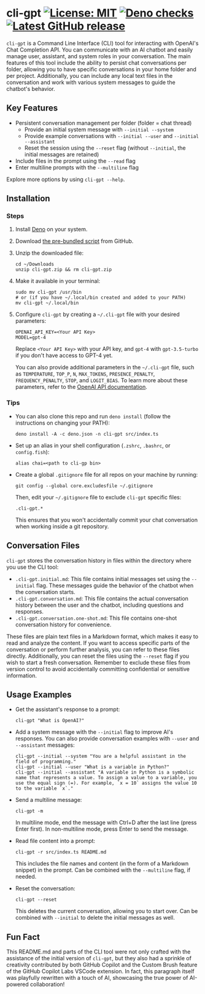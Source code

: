 # cli-gpt [![License: MIT](https://img.shields.io/badge/License-MIT-yellow.svg)](https://github.com/synaptiko/cli-gpt/blob/master/LICENSE) [![Deno checks](https://github.com/synaptiko/cli-gpt/actions/workflows/deno-checks.yml/badge.svg)](https://github.com/synaptiko/cli-gpt/actions/workflows/deno-checks.yml) [![Latest GitHub release](https://img.shields.io/github/v/release/synaptiko/cli-gpt?display_name=release)](https://github.com/synaptiko/cli-gpt/releases)

`cli-gpt` is a Command Line Interface (CLI) tool for interacting with OpenAI's Chat Completion API. You can communicate with an AI chatbot and easily manage user, assistant, and system roles in your conversation. The main features of this tool include the ability to persist chat conversations per folder, allowing you to have specific conversations in your home folder and per project. Additionally, you can include any local text files in the conversation and work with various system messages to guide the chatbot's behavior.

## Key Features

- Persistent conversation management per folder (folder = chat thread)
  - Provide an initial system message with `--initial --system`
  - Provide example conversations with `--initial --user` and `--initial --assistant`
  - Reset the session using the `--reset` flag (without `--initial`, the initial messages are retained)
- Include files in the prompt using the `--read` flag
- Enter multiline prompts with the `--multiline` flag

Explore more options by using `cli-gpt --help`.

## Installation

### Steps

1. Install [Deno](https://deno.land/manual/getting_started/installation) on your system.
2. Download [the pre-bundled script](https://github.com/synaptiko/cli-gpt/releases/latest) from GitHub.
3. Unzip the downloaded file:
   ```
   cd ~/Downloads
   unzip cli-gpt.zip && rm cli-gpt.zip
   ```
4. Make it available in your terminal:
   ```
   sudo mv cli-gpt /usr/bin
   # or (if you have ~/.local/bin created and added to your PATH)
   mv cli-gpt ~/.local/bin
   ```
5. Configure `cli-gpt` by creating a `~/.cli-gpt` file with your desired parameters:
   ```
   OPENAI_API_KEY=<Your API Key>
   MODEL=gpt-4
   ```
   Replace `<Your API Key>` with your API key, and `gpt-4` with `gpt-3.5-turbo` if you don't have access to GPT-4 yet.

   You can also provide additional parameters in the `~/.cli-gpt` file, such as `TEMPERATURE`, `TOP_P`, `N`, `MAX_TOKENS`, `PRESENCE_PENALTY`, `FREQUENCY_PENALTY`, `STOP`, and `LOGIT_BIAS`. To learn more about these parameters, refer to the [OpenAI API documentation](https://platform.openai.com/docs/api-reference/chat/create).

### Tips

- You can also clone this repo and run `deno install` (follow the instructions on changing your PATH):
  ```
  deno install -A -c deno.json -n cli-gpt src/index.ts
  ```

- Set up an alias in your shell configuration (`.zshrc`, `.bashrc`, or `config.fish`):
  ```
  alias chai=<path to cli-gp bin>
  ```

- Create a global `.gitignore` file for all repos on your machine by running:
  ```
  git config --global core.excludesfile ~/.gitignore
  ```
  Then, edit your `~/.gitignore` file to exclude `cli-gpt` specific files:
  ```
  .cli-gpt.*
  ```
  This ensures that you won't accidentally commit your chat conversation when working inside a git repository.

## Conversation Files

`cli-gpt` stores the conversation history in files within the directory where you use the CLI tool:

- `.cli-gpt.initial.md`: This file contains initial messages set using the `--initial` flag. These messages guide the behavior of the chatbot when the conversation starts.
- `.cli-gpt.conversation.md`: This file contains the actual conversation history between the user and the chatbot, including questions and responses.
- `.cli-gpt.conversation.one-shot.md`: This file contains one-shot conversation history for convenience.

These files are plain text files in a Markdown format, which makes it easy to read and analyze the content. If you want to access specific parts of the conversation or perform further analysis, you can refer to these files directly. Additionally, you can reset the files using the `--reset` flag if you wish to start a fresh conversation. Remember to exclude these files from version control to avoid accidentally committing confidential or sensitive information.

## Usage Examples

- Get the assistant's response to a prompt:
  ```
  cli-gpt "What is OpenAI?"
  ```

- Add a system message with the `--initial` flag to improve AI's responses. You can also provide conversation examples with `--user` and `--assistant` messages:
  ```
  cli-gpt --initial --system "You are a helpful assistant in the field of programming."
  cli-gpt --initial --user "What is a variable in Python?"
  cli-gpt --initial --assistant "A variable in Python is a symbolic name that represents a value. To assign a value to a variable, you use the equal sign (=). For example, `x = 10` assigns the value 10 to the variable `x`."
  ```

- Send a multiline message:
  ```
  cli-gpt -m
  ```
  In multiline mode, end the message with Ctrl+D after the last line (press Enter first).
  In non-multiline mode, press Enter to send the message.

- Read file content into a prompt:
  ```
  cli-gpt -r src/index.ts README.md
  ```
  This includes the file names and content (in the form of a Markdown snippet) in the prompt. Can be combined with the `--multiline` flag, if needed.

- Reset the conversation:
  ```
  cli-gpt --reset
  ```
  This deletes the current conversation, allowing you to start over. Can be combined with `--initial` to delete the initial messages as well.

## Fun Fact

This README.md and parts of the CLI tool were not only crafted with the assistance of the initial version of `cli-gpt`, but they also had a sprinkle of creativity contributed by both GitHub Copilot and the Custom Brush feature of the GitHub Copilot Labs VSCode extension. In fact, this paragraph itself was playfully rewritten with a touch of AI, showcasing the true power of AI-powered collaboration!
